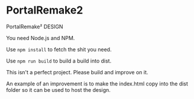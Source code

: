# PortalRemake2
PortalRemake² DESIGN

You need Node.js and NPM.

Use `npm install` to fetch the shit you need.

Use `npm run build` to build a build into dist.

This isn't a perfect project. Please build and improve on it.

An example of an improvement is to make the index.html copy into the dist folder so it can be used to host the design.
